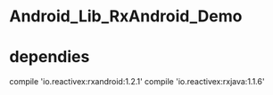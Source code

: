 # Android_Lib_RxAndroid_Demo
# dependies
compile 'io.reactivex:rxandroid:1.2.1'
compile 'io.reactivex:rxjava:1.1.6'
